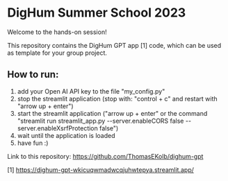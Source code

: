 # DigHum Summer School 2023

Welcome to the hands-on session!

This repository contains the DigHum GPT app [1] code, which can be used as template for your group project.

## How to run:
1. add your Open AI API key to the file "my_config.py"
2. stop the streamlit application (stop with: "control + c" and restart with "arrow up + enter")
3. start the streamlit application ("arrow up + enter" or the command "streamlit run streamlit_app.py --server.enableCORS false --server.enableXsrfProtection false")
4. wait until the application is loaded
5. have fun :)

Link to this repository: https://github.com/ThomasEKolb/dighum-gpt

[1] https://dighum-gpt-wkicuqwmadwcqjuhwtepya.streamlit.app/
